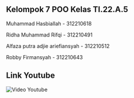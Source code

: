 ## Kelompok 7 POO Kelas TI.22.A.5

Muhammad Hasbiallah -  312210618

Ridha Muhammad Rifqi - 312210491

Alfaza putra adjie ariefiansyah - 312210512

Robby Firmansyah - 312210643

## Link Youtube
![Video Youtube](https://youtube.com/watch?v=FFRJPqp3fkw&feature=shared)
